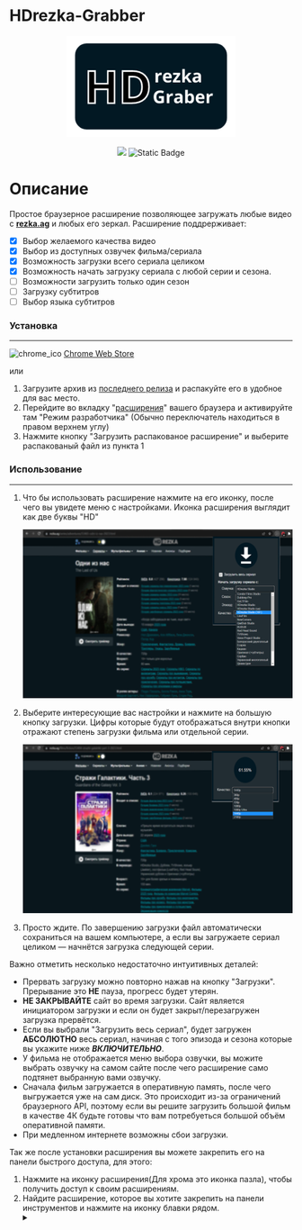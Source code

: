 # HDrezka-Grabber


<p align="center">
    <img src="assets\HD_logo.png" width="300px" alt="BHEH">
</p>
<p align="center">
    <img src="https://img.shields.io/github/v/release/kristal374/HDrezka-Grabber">
    <img alt="Static Badge" src="https://shields-io.translate.goog/badge/CC_BY--NC--SA_4.0-red?label=license">
</p>

# Описание

Простое браузерное расширение позволяющее загружать любые видео с **[rezka.ag](https://rezka.ag)** и любых его зеркал. Расширение поддрерживает:

- [x] Выбор желаемого качества видео
- [x] Выбор из доступных озвучек фильма/сериала
- [x] Возможность загрузки всего сериала целиком
- [x] Возможность начать загрузку сериала с любой серии и сезона.
- [ ] Возможности загрузить только один сезон
- [ ] Загрузку субтитров
- [ ] Выбор языка субтитров
### Установка
---

![chrome_ico](https://raw.githubusercontent.com/alrra/browser-logos/master/src/chrome/chrome_16x16.png) [Chrome Web Store](https://chrome.google.com/webstore/detail/hdrezka-grabber/aamnmboocelpaiagegjicbefiinkcoal?hl=ru)

или
1. Загрузите архив из [последнего релиза](https://github.com/kristal374/HDrezka-Grabber/releases/latest) и распакуйте его в удобное для вас место.
2. Перейдите во вкладку "[расширения](chrome://extensions/)" вашего браузера и активируйте там "Режим разработчика" (Обычно переключатель находиться в правом верхнем углу)
3. Нажмите кнопку "Загрузить распакованое расширение" и выберите распакованый файл из пункта 1
   
### Использование
---

1. Что бы использовать расширение нажмите на его иконку, после чего вы увидете меню с настройками. Иконка расширения выглядит как две буквы "HD"
   
    ![](assets\demo-3-ru.png)
2. Выберите интересующие вас настройки и нажмите на большую кнопку загрузки. Цифры которые будут отображаться внутри кнопки отражают степень загрузки фильма или отдельной серии.

    ![](assets\demo-2-ru.png)
3. Просто ждите. По завершению загрузки файл автоматически сохраниться на вашем компьютере, а если вы загружаете сериал целиком — начнётся загрузка следующей серии.

Важно отметить несколько недостаточно интуитивных деталей:

* Прервать загрузку можно повторно нажав на кнопку "Загрузки". Прерывание это **НЕ** пауза, прогресс будет утерян.
* **НЕ ЗАКРЫВАЙТЕ** сайт во время загрузки. Сайт является инициатором загрузки и если он будет закрыт/перезагружен загрузка прервётся.
* Если вы выбрали "Загрузить весь сериал", будет загружен **АБСОЛЮТНО** весь сериал, начиная с того эпизода и сезона которые вы укажите ниже ***ВКЛЮЧИТЕЛЬНО***.
* У фильма не отображается меню выбора озвучки, вы можите выбрать озвучку на самом сайте после чего расширение само подтянет выбранную вами озвучку. 
* Сначала фильм загружается в оперативную память, после чего выгружается уже на сам диск. Это происходит из-за ограничений браузерного API, поэтому если вы решите загрузить большой фильм в качестве 4К будьте готовы что вам потребуеться большой объём оперативной памяти.
* При медленном интернете возможны сбои загрузки.



Так же после установки расширения вы можете закрепить его на панели быстрого доступа, для этого: 
1. Нажмите на иконку расширения(Для хрома это иконка пазла), чтобы получить доступ к своим расширениям.
2. Найдите расширение, которое вы хотите закрепить на панели инструментов и нажмите на иконку блавки рядом. 
    <details><summary></summary>
    <p align="center">
    <img src="assets\pin_extension.png">
    </p>
    </details>




